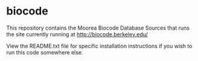 # biocode
This repository contains the Moorea Biocode Database Sources that runs the site currently running at http://biocode.berkeley.edu/

View the README.txt file for specific installation instructions if you wish to run this code somewhere else.

